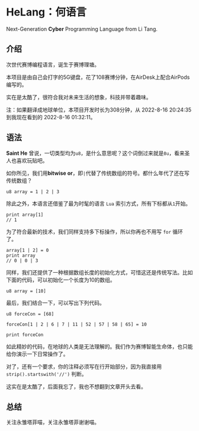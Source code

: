 # HeLang：何语言

Next-Generation **Cyber** Programming Language from Li Tang.

## 介绍

次世代赛博编程语言，诞生于赛博理塘。

本项目是由自己会打字的5G键盘，花了108赛博分钟，在AirDesk上配合AirPods编写的。

实在是太酷了，很符合我对未来生活的想象，科技并带着趣味。

注：如果翻译成地球单位，本项目开发时长为308分钟，从 2022‎-8‎-‎16‎ 20:24:35 到我现在看到的 2022-8-16 01:32:11。

## 语法

**Saint He** 曾说，一切类型均为`u8`，是什么意思呢？这个词倒过来就是`8u`，看来圣人也喜欢玩贴吧。

如你所见，我们用**bitwise or**，即`|`代替了传统数组的符号。都什么年代了还在写传统数组？

```he
u8 array = 1 | 2 | 3
```

除此之外，本语言还借鉴了最为时髦的语言 `Lua` 索引方式，所有下标都从`1`开始。

```he
print array[1]
// 1
```

为了符合最新的技术，我们同样支持多下标操作，所以你再也不用写 `for` 循环了。

```he
array[1 | 2] = 0
print array
// 0 | 0 | 3
```

同样，我们还提供了一种根据数组长度的初始化方式，可惜这还是传统写法。比如下面的代码，可以初始化一个长度为10的数组。

```he
u8 array = [10]
```

最后，我们结合一下，可以写出下列代码。

```he
u8 forceCon = [68]

forceCon[1 | 2 | 6 | 7 | 11 | 52 | 57 | 58 | 65] = 10

print forceCon
```

如此精妙的代码，在地球的人类是无法理解的。我们作为赛博智能生命体，也只能给你演示一下日常操作了。

对了，还有一个要求，你的注释必须写在行开始部分，因为我直接用 `strip().startswith('//')` 判断。

这实在是太酷了，后面我忘了，我也不想翻到文章开头去看。

## 总结

关注永雏塔菲喵，关注永雏塔菲谢谢喵。